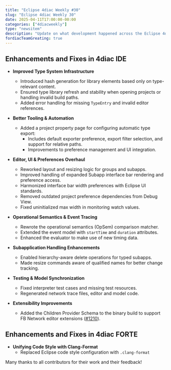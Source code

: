 ```yaml
---
title: "Eclipse 4diac Weekly #30"
slug: "Eclipse 4diac Weekly 30"
date: 2025-04-11T17:00:00-00:00
categories: ["4diacweekly"]
type: "newsitem"
description: "Update on what development happened across the Eclipse 4diac project in the week from April 04 to April 11, 2025."
fordiacTeamGreating: true
---
```



## Enhancements and Fixes in 4diac IDE

- **Improved Type System Infrastructure**
  - Introduced hash generation for library elements based only on type-relevant content.
  - Ensured type library refresh and stability when opening projects or handling invalid build paths.
  - Added error handling for missing `TypeEntry` and invalid editor references.

- **Better Tooling & Automation**
  - Added a project property page for configuring automatic type export:
    - Includes default exporter preference, export filter selection, and support for relative paths.
    - Improvements to preference management and UI integration.

- **Editor, UI & Preferences Overhaul**
  - Reworked layout and resizing logic for groups and subapps.
  - Improved handling of expanded Subapp interface bar rendering and preference access.
  - Harmonized interface bar width preferences with Eclipse UI standards.
  - Removed outdated project preference dependencies from Debug View.
  - Fixed uninitialized max width in monitoring watch values.

- **Operational Semantics & Event Tracing**
  - Rewrote the operational semantics (OpSem) comparison matcher.
  - Extended the event model with `startTime` and `duration` attributes.
  - Enhanced the evaluator to make use of new timing data.

- **Subapplication Handling Enhancements**
  - Enabled hierarchy-aware delete operations for typed subapps.
  - Made resize commands aware of qualified names for better change tracking.

- **Testing & Model Synchronization**
  - Fixed interpreter test cases and missing test resources.
  - Regenerated network trace files, editor and model code.

- **Extensibility Improvements**
  - Added the Children Provider Schema to the binary build to support FB Network editor extensions ([#1210](https://github.com/eclipse-4diac/4diac-ide/issues/1210)).


## Enhancements and Fixes in 4diac FORTE

- **Unifying Code Style with Clang-Format**
  - Replaced Eclipse code style configuration with `.clang-format`

Many thanks to all contributors for their work and their feedback!
